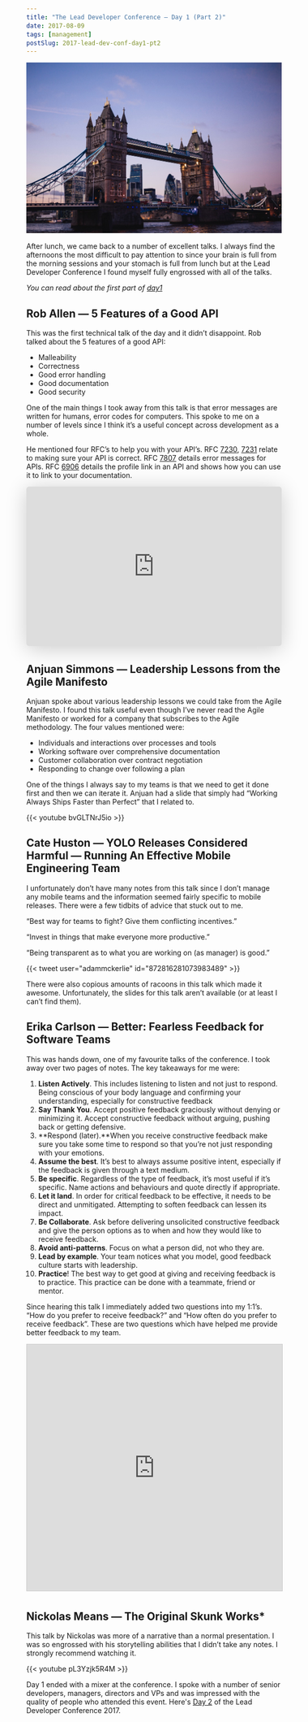 ```yaml
---
title: "The Lead Developer Conference — Day 1 (Part 2)"
date: 2017-08-09
tags: [management]
postSlug: 2017-lead-dev-conf-day1-pt2
---
```


![](./day1.jpeg#center)

After lunch, we came back to a number of excellent talks. I always find the afternoons the most difficult to pay attention to since your brain is full from the morning sessions and your stomach is full from lunch but at the Lead Developer Conference I found myself fully engrossed with all of the talks.

*You can read about the first part of [day1](/posts/2017-lead-dev-conf-day1-pt1)*

## Rob Allen — 5 Features of a Good API
This was the first technical talk of the day and it didn’t disappoint. Rob talked about the 5 features of a good API:

* Malleability
* Correctness
* Good error handling
* Good documentation
* Good security

One of the main things I took away from this talk is that error messages are written for humans, error codes for computers. This spoke to me on a number of levels since I think it’s a useful concept across development as a whole.

He mentioned four RFC’s to help you with your API’s. RFC [7230](https://tools.ietf.org/html/rfc7230), [7231](https://tools.ietf.org/html/rfc7231) relate to making sure your API is correct. RFC [7807](https://tools.ietf.org/html/rfc7807) details error messages for APIs. RFC [6906](https://tools.ietf.org/html/rfc6906) details the profile link in an API and shows how you can use it to link to your documentation.


<iframe class="speakerdeck-iframe" frameborder="0" src="https://speakerdeck.com/player/8b2ce37db8b247fe94c7d5339fbfe6fb" title="5 Features of  a Good API" allowfullscreen="true" mozallowfullscreen="true" webkitallowfullscreen="true" style="border: 0px; background: padding-box padding-box rgba(0, 0, 0, 0.1); margin: 0px; padding: 0px; border-radius: 6px; box-shadow: rgba(0, 0, 0, 0.2) 0px 5px 40px; width: 100%; height: 314px;" data-ratio="1.78343949044586"></iframe>

## Anjuan Simmons — Leadership Lessons from the Agile Manifesto
Anjuan spoke about various leadership lessons we could take from the Agile Manifesto. I found this talk useful even though I’ve never read the Agile Manifesto or worked for a company that subscribes to the Agile methodology.
The four values mentioned were:
* Individuals and interactions over processes and tools
* Working software over comprehensive documentation
* Customer collaboration over contract negotiation
* Responding to change over following a plan

One of the things I always say to my teams is that we need to get it done first and then we can iterate it. Anjuan had a slide that simply had “Working Always Ships Faster than Perfect” that I related to.

{{< youtube bvGLTNrJ5io >}}

## Cate Huston — YOLO Releases Considered Harmful — Running An Effective Mobile Engineering Team
I unfortunately don’t have many notes from this talk since I don’t manage any mobile teams and the information seemed fairly specific to mobile releases. There were a few tidbits of advice that stuck out to me.

“Best way for teams to fight? Give them conflicting incentives.”

“Invest in things that make everyone more productive.”

“Being transparent as to what you are working on (as manager) is good.”

{{< tweet user="adammckerlie" id="872816281073983489" >}}

There were also copious amounts of racoons in this talk which made it awesome. Unfortunately, the slides for this talk aren’t available (or at least I can’t find them).

## Erika Carlson — Better: Fearless Feedback for Software Teams
This was hands down, one of my favourite talks of the conference. I took away over two pages of notes.
The key takeaways for me were:

1. **Listen Actively**. This includes listening to listen and not just to respond. Being conscious of your body language and confirming your understanding, especially for constructive feedback
2. **Say Thank You**. Accept positive feedback graciously without denying or minimizing it. Accept constructive feedback without arguing, pushing back or getting defensive.
3. **Respond (later).**When you receive constructive feedback make sure you take some time to respond so that you’re not just responding with your emotions.
4. **Assume the best**. It’s best to always assume positive intent, especially if the feedback is given through a text medium.
5. **Be specific**. Regardless of the type of feedback, it’s most useful if it’s specific. Name actions and behaviours and quote directly if appropriate.
6. **Let it land**. In order for critical feedback to be effective, it needs to be direct and unmitigated. Attempting to soften feedback can lessen its impact.
7. **Be Collaborate**. Ask before delivering unsolicited constructive feedback and give the person options as to when and how they would like to receive feedback.
8. **Avoid anti-patterns**. Focus on what a person did, not who they are.
9. **Lead by example**. Your team notices what you model, good feedback culture starts with leadership.
10. **Practice**! The best way to get good at giving and receiving feedback is to practice. This practice can be done with a teammate, friend or mentor.

Since hearing this talk I immediately added two questions into my 1:1’s. “How do you prefer to receive feedback?” and “How often do you prefer to receive feedback”. These are two questions which have helped me provide better feedback to my team.

<iframe src="https://www.slideshare.net/slideshow/embed_code/key/93R2AuFs4sj25m" width="100%" height="485" frameborder="0" marginwidth="0" marginheight="0" scrolling="no" style="border:1px solid #CCC; border-width:1px; margin-bottom:5px; max-width: 100%;" allowfullscreen> </iframe>

## Nickolas Means — The Original Skunk Works*
This talk by Nickolas was more of a narrative than a normal presentation. I was so engrossed with his storytelling abilities that I didn’t take any notes. I strongly recommend watching it.

{{< youtube pL3Yzjk5R4M >}}

Day 1 ended with a mixer at the conference. I spoke with a number of senior developers, managers, directors and VPs and was impressed with the quality of people who attended this event. Here's [Day 2](/posts/2017-lead-dev-conf-day2) of the Lead Developer Conference 2017.



